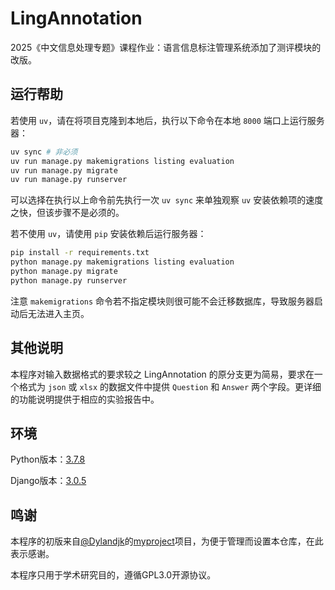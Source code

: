 # LingAnnotation
2025《中文信息处理专题》课程作业：语言信息标注管理系统添加了测评模块的改版。

## 运行帮助
若使用 `uv`，请在将项目克隆到本地后，执行以下命令在本地 `8000` 端口上运行服务器：
```bash
uv sync # 非必须
uv run manage.py makemigrations listing evaluation
uv run manage.py migrate
uv run manage.py runserver
```

可以选择在执行以上命令前先执行一次 `uv sync` 来单独观察 `uv` 安装依赖项的速度之快，但该步骤不是必须的。

若不使用 `uv`，请使用 `pip` 安装依赖后运行服务器：
```bash
pip install -r requirements.txt
python manage.py makemigrations listing evaluation
python manage.py migrate
python manage.py runserver
```

注意 `makemigrations` 命令若不指定模块则很可能不会迁移数据库，导致服务器启动后无法进入主页。

## 其他说明

本程序对输入数据格式的要求较之 LingAnnotation 的原分支更为简易，要求在一个格式为 `json` 或 `xlsx` 的数据文件中提供 `Question` 和 `Answer` 两个字段。更详细的功能说明提供于相应的实验报告中。

## 环境
Python版本：[3.7.8](https://www.python.org/downloads/release/python-378/)

Django版本：[3.0.5](https://docs.djangoproject.com/en/3.0/)

## 鸣谢
本程序的初版来自[@Dylandjk](https://github.com/Dylandjk)的[myproject](https://github.com/Dylandjk/myproject)项目，为便于管理而设置本仓库，在此表示感谢。

本程序只用于学术研究目的，遵循GPL3.0开源协议。

